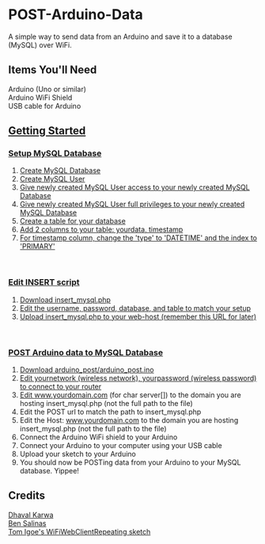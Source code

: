 POST-Arduino-Data
=================

A simple way to send data from an Arduino and save it to a database (MySQL) over WiFi. 


Items You'll Need
-------------
Arduino (Uno or similar)<br />
Arduino WiFi Shield<br />
USB cable for Arduino<br />
<a href="https://github.com/ericbenwa/POST-Arduino-Data/archive/master.zip">


Getting Started
-------------

### Setup MySQL Database<br />
1. Create MySQL Database<br />
2. Create MySQL User<br />
3. Give newly created MySQL User access to your newly created MySQL Database<br />
4. Give newly created MySQL User full privileges to your newly created MySQL Database<br />
5. Create a table for your database<br />
6. Add 2 columns to your table: yourdata, timestamp<br />
7. For timestamp column, change the 'type' to 'DATETIME' and the index to 'PRIMARY'<br />
<br />

### Edit INSERT script<br />
1. Download insert_mysql.php<br />
2. Edit the username, password, database, and table to match your setup<br />
3. Upload insert_mysql.php to your web-host (remember this URL for later)<br />
<br />

### POST Arduino data to MySQL Database<br />
1. Download arduino_post/arduino_post.ino<br />
2. Edit yournetwork (wireless network), yourpassword (wireless password) to connect to your router<br />
3. Edit www.yourdomain.com (for char server[]) to the domain you are hosting insert_mysql.php (not the full path to the file)<br />
4. Edit the POST url to match the path to insert_mysql.php<br />
5. Edit the Host: www.yourdomain.com to the domain you are hosting insert_mysql.php (not the full path to the file) 
6. Connect the Arduino WiFi shield to your Arduino<br />
7. Connect your Arduino to your computer using your USB cable<br />
8. Upload your sketch to your Arduino<br />
9. You should now be POSTing data from your Arduino to your MySQL database. Yippee!<br />


Credits
-------------

<a href="https://github.com/dk4invo">Dhaval Karwa</a><br />
<a href="https://github.com/bsalinas">Ben Salinas</a><br />
<a href="http://arduino.cc/en/Tutorial/WiFiWebClientRepeating">Tom Igoe's WiFiWebClientRepeating sketch</a>
